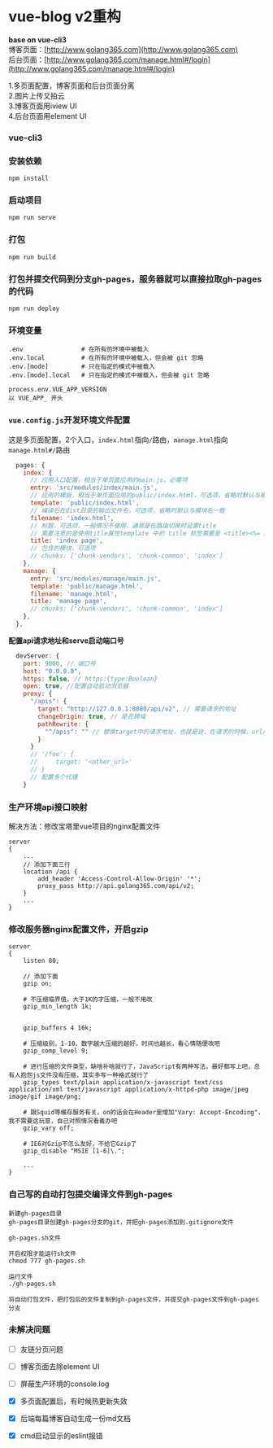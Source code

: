 # vue-blog v2重构
**base on vue-cli3**  
博客页面：[http://www.golang365.com](http://www.golang365.com)  
后台页面：[http://www.golang365.com/manage.html#/login](http://www.golang365.com/manage.html#/login)

1.多页面配置，博客页面和后台页面分离  
2.图片上传又拍云  
3.博客页面用iview UI  
4.后台页面用element UI  


### vue-cli3
### 安装依赖
```
npm install
```

### 启动项目
```
npm run serve
```

### 打包
```
npm run build
```

### 打包并提交代码到分支gh-pages，服务器就可以直接拉取gh-pages的代码
```
npm run deploy
```

### 环境变量
```
.env                # 在所有的环境中被载入
.env.local          # 在所有的环境中被载入，但会被 git 忽略
.env.[mode]         # 只在指定的模式中被载入
.env.[mode].local   # 只在指定的模式中被载入，但会被 git 忽略

process.env.VUE_APP_VERSION
以 VUE_APP_ 开头
```

### `vue.config.js`开发环境文件配置
这是多页面配置，2个入口，`index.html`指向`/`路由，`manage.html`指向`manage.html#/`路由
```js
  pages: {
    index: {
      // 应用入口配置，相当于单页面应用的main.js，必需项
      entry: 'src/modules/index/main.js',
      // 应用的模版，相当于单页面应用的public/index.html，可选项，省略时默认与模块名一致
      template: 'public/index.html',
      // 编译后在dist目录的输出文件名，可选项，省略时默认与模块名一致
      filename: 'index.html',
      // 标题，可选项，一般情况不使用，通常是在路由切换时设置title
      // 需要注意的是使用title属性template 中的 title 标签需要是 <title><%= htmlWebpackPlugin.options.title %></title>
      title: 'index page',
      // 包含的模块，可选项
      // chunks: ['chunk-vendors', 'chunk-common', 'index']
    },
    manage: {
      entry: 'src/modules/manage/main.js',
      template: 'public/manage.html',
      filename: 'manage.html',
      title: 'manage page',
      // chunks: ['chunk-vendors', 'chunk-common', 'index']
    },
  },
```

**配置api请求地址和serve启动端口号**
```js
  devServer: {
    port: 9000, // 端口号
    host: "0.0.0.0",
    https: false, // https:{type:Boolean}
    open: true, //配置自动启动浏览器
    proxy: {
      "/apis": {
        target: "http://127.0.0.1:8080/api/v2", // 需要请求的地址
        changeOrigin: true, // 是否跨域
        pathRewrite: {
          "^/apis": "" // 替换target中的请求地址，也就是说，在请求的时候，url用'/proxy'代替'
        }
      }
      // '/foo': {
      //     target: '<other_url>'
      // }
      // 配置多个代理
    }
```

### 生产环境api接口映射
解决方法：修改宝塔里vue项目的nginx配置文件
```
server
{
    ...
    // 添加下面三行
    location /api {
        add_header 'Access-Control-Allow-Origin' '*';
        proxy_pass http://api.golang365.com/api/v2;
    }
    ...
}
```

### 修改服务器nginx配置文件，开启gzip
```
server
{
    listen 80;
    
    // 添加下面
    gzip on;

    # 不压缩临界值，大于1K的才压缩，一般不用改
    gzip_min_length 1k;


    gzip_buffers 4 16k;

    # 压缩级别，1-10，数字越大压缩的越好，时间也越长，看心情随便改吧
    gzip_comp_level 9;

    # 进行压缩的文件类型，缺啥补啥就行了，JavaScript有两种写法，最好都写上吧，总有人抱怨js文件没有压缩，其实多写一种格式就行了
    gzip_types text/plain application/x-javascript text/css application/xml text/javascript application/x-httpd-php image/jpeg image/gif image/png;

    # 跟Squid等缓存服务有关，on的话会在Header里增加"Vary: Accept-Encoding"，我不需要这玩意，自己对照情况看着办吧
    gzip_vary off;

    # IE6对Gzip不怎么友好，不给它Gzip了
    gzip_disable "MSIE [1-6]\.";

    ...
}
```

### 自己写的自动打包提交编译文件到gh-pages
```
新建gh-pages目录
gh-pages目录创建gh-pages分支的git，并把gh-pages添加到.gitignore文件

gh-pages.sh文件

开启权限才能运行sh文件
chmod 777 gh-pages.sh 

运行文件
./gh-pages.sh

将自动打包文件，把打包后的文件复制到gh-pages文件，并提交gh-pages文件到gh-pages分支
```

### 未解决问题
- [ ] 友链分页问题
- [ ] 博客页面去除element UI
- [ ] 屏蔽生产环境的console.log
- [x] 多页面配置后，有时候热更新失效
- [x] 后端每篇博客自动生成一份md文档
- [x] cmd启动显示的eslint报错

